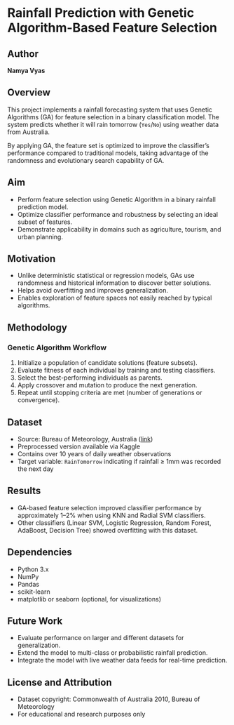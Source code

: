 # Rainfall Prediction with Genetic Algorithm-Based Feature Selection

## Author

**Namya Vyas**

## Overview

This project implements a rainfall forecasting system that uses Genetic Algorithms (GA) for feature selection in a binary classification model. The system predicts whether it will rain tomorrow (`Yes`/`No`) using weather data from Australia.

By applying GA, the feature set is optimized to improve the classifier’s performance compared to traditional models, taking advantage of the randomness and evolutionary search capability of GA.

## Aim

* Perform feature selection using Genetic Algorithm in a binary rainfall prediction model.
* Optimize classifier performance and robustness by selecting an ideal subset of features.
* Demonstrate applicability in domains such as agriculture, tourism, and urban planning.

## Motivation

* Unlike deterministic statistical or regression models, GAs use randomness and historical information to discover better solutions.
* Helps avoid overfitting and improves generalization.
* Enables exploration of feature spaces not easily reached by typical algorithms.

## Methodology

### Genetic Algorithm Workflow

1. Initialize a population of candidate solutions (feature subsets).
2. Evaluate fitness of each individual by training and testing classifiers.
3. Select the best-performing individuals as parents.
4. Apply crossover and mutation to produce the next generation.
5. Repeat until stopping criteria are met (number of generations or convergence).

## Dataset

* Source: Bureau of Meteorology, Australia ([link](http://www.bom.gov.au/climate/data))
* Preprocessed version available via Kaggle
* Contains over 10 years of daily weather observations
* Target variable: `RainTomorrow` indicating if rainfall ≥ 1mm was recorded the next day

## Results

* GA-based feature selection improved classifier performance by approximately 1–2% when using KNN and Radial SVM classifiers.
* Other classifiers (Linear SVM, Logistic Regression, Random Forest, AdaBoost, Decision Tree) showed overfitting with this dataset.

## Dependencies

* Python 3.x
* NumPy
* Pandas
* scikit-learn
* matplotlib or seaborn (optional, for visualizations)

## Future Work

* Evaluate performance on larger and different datasets for generalization.
* Extend the model to multi-class or probabilistic rainfall prediction.
* Integrate the model with live weather data feeds for real-time prediction.

## License and Attribution

* Dataset copyright: Commonwealth of Australia 2010, Bureau of Meteorology
* For educational and research purposes only